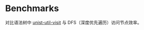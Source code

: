 # Benchmarks

对比语法树中 [unist-util-visit](https://github.com/syntax-tree/unist-util-visit) 与 DFS（深度优先遍历）访问节点效率。

